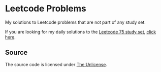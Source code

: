 # Leetcode Problems

My solutions to Leetcode problems that are not part of any study set.

If you are looking for my daily solutions to the [Leetcode 75 study set](https://leetcode.com/studyplan/leetcode-75/), [click here](https://github.com/onlyspxctre/leetcode-75-c/).

## Source

The source code is licensed under [The Unlicense](./LICENSE.md).
